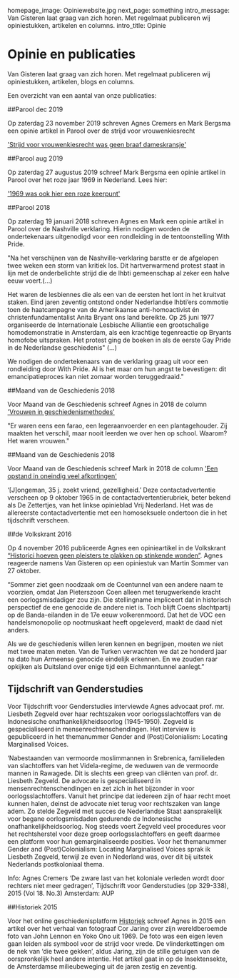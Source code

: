 homepage_image: Opiniewebsite.jpg
next_page: something
intro_message: Van Gisteren laat graag van zich horen. Met regelmaat publiceren wij opiniestukken, artikelen en columns.
intro_title: Opinie


# Opinie en publicaties

Van Gisteren laat graag van zich horen. Met regelmaat publiceren wij opiniestukken, artikelen, blogs en columns. 

Een overzicht van een aantal van onze publicaties: 

##Parool dec 2019

Op zaterdag 23 november 2019 schreven Agnes Cremers en Mark Bergsma een opinie artikel in Parool over de strijd voor vrouwenkiesrecht 

['Strijd voor vrouwenkiesrecht was geen braaf dameskransje'](https://www.parool.nl/columns-opinie/strijd-voor-vrouwenkiesrecht-was-geen-braaf-dameskransje~b622c540/)


##Parool aug 2019

Op zaterdag 27 augustus 2019 schreef Mark Bergsma een opinie artikel in Parool over het roze jaar 1969 in Nederland. Lees hier: 

['1969 was ook hier een roze keerpunt'](https://www.parool.nl/columns-opinie/1969-was-ook-hier-een-roze-keerpunt~be713ac1/?referer=https%3A%2F%2Fwww.google.com%2F)


##Parool 2018

Op zaterdag 19 januari 2018 schreven Agnes en Mark een opinie artikel in Parool over de Nashville verklaring. Hierin nodigen worden de ondertekenaars uitgenodigd voor een rondleiding in de tentoonstelling With Pride. 

"Na het verschijnen van de Nashville-verklaring barstte er de afgelopen twee weken een storm van kritiek los. 
Dit hartverwarmend protest staat in lijn met de onderbelichte strijd die de lhbti gemeenschap al zeker een halve eeuw voert.(...)  

Het waren de lesbiennes die als een van de eersten het lont in het kruitvat staken. Eind jaren zeventig ontstond onder Nederlandse lhbti’ers commotie toen de haatcampagne van de Amerikaanse anti-homoactivist én christenfundamentalist Anita Bryant ons land bereikte. Op 25 juni 1977 organiseerde de Internationale Lesbische Alliantie een grootschalige homodemonstratie in Amsterdam, als een krachtige tegenreactie op Bryants homofobe uitspraken. Het protest ging de boeken in als de eerste Gay Pride in de Nederlandse geschiedenis" (...) 

We nodigen de ondertekenaars van de verklaring graag uit voor een rondleiding door With Pride. Al is het maar om hun angst te bevestigen: dit emancipatieproces kan niet zomaar worden teruggedraaid."

##Maand van de Geschiedenis 2018

Voor Maand van de Geschiedenis schreef Agnes in 2018 de column ['Vrouwen in geschiedenismethodes'](http://www.maandvandegeschiedenis.nl/page/10495/vrouwen-in-geschiedenismethodes)

"Er waren eens een farao, een legeraanvoerder en een plantagehouder. Zij maakten het verschil, maar nooit leerden we over hen op school. Waarom? Het waren vrouwen." 

##Maand van de Geschiedenis 2018

Voor Maand van de Geschiedenis schreef Mark in 2018 de column ['Een opstand in oneindig veel afkortingen'](https://www.maandvandegeschiedenis.nl/page/10499/een-opstand-in-oneindig-veel-afkortingen)

‘[J]ongeman, 35 j. zoekt vriend, gezelligheid.’ Deze contactadvertentie verscheen op 9 oktober 1965 in de contactadvertentierubriek, beter bekend als De Zettertjes, van het linkse opinieblad Vrij Nederland. Het was de allereerste contactadvertentie met een homoseksuele ondertoon die in het tijdschrift verscheen.

##de Volkskrant 2016

Op 4 november 2016 publiceerde Agnes een opinieartikel in de Volkskrant [“Historici hoeven geen pleisters te plakken op stinkende wonden”](https://www.volkskrant.nl/columns-opinie/historici-hoeven-geen-pleisters-te-plakken-op-stinkende-wonden~b14a0eaa/). Agnes reageerde namens Van Gisteren op een opiniestuk van Martin Sommer van 27 oktober.

 “Sommer ziet geen noodzaak om de Coentunnel van een andere naam te voorzien, omdat Jan Pieterszoon Coen alleen met terugwerkende kracht een oorlogsmisdadiger zou zijn. Die stellingname impliceert dat in historisch perspectief de ene genocide de andere niet is. Toch blijft Coens slachtpartij op de Banda-eilanden in de 17e eeuw volkerenmoord. Dat het de VOC een handelsmonopolie op nootmuskaat heeft opgeleverd, maakt de daad niet anders. 
 
Als we de geschiedenis willen leren kennen en begrijpen, moeten we niet met twee maten meten. Van de Turken verwachten we dat ze honderd jaar na dato hun Armeense genocide eindelijk erkennen. En we zouden raar opkijken als Duitsland over enige tijd een Eichmanntunnel aanlegt.”

## Tijdschrift van Genderstudies
Voor Tijdschrift voor Genderstudies interviewde Agnes advocaat prof. mr. Liesbeth Zegveld over haar rechtszaken voor oorlogsslachtoffers van de Indonesische onafhankelijkheidsoorlog (1945-1950). Zegveld is gespecialiseerd in mensenrechtenschendingen. Het interview is gepubliceerd in het themanummer Gender and (Post)Colonialism: Locating Marginalised Voices.

‘Nabestaanden van vermoorde moslimmannen in Srebrenica, familieleden van slachtoffers van het Videla-regime, de weduwen van de vermoorde mannen in Rawagede. Dit is slechts een greep van cliënten van prof. dr. Liesbeth Zegveld. De advocate is gespecialiseerd in mensenrechtenschendingen en zet zich in het bijzonder in voor oorlogsslachtoffers. Vanuit het principe dat iedereen zijn of haar recht moet kunnen halen, deinst de advocate niet terug voor rechtszaken van lange adem. Zo stelde Zegveld met succes de Nederlandse Staat aansprakelijk voor begane oorlogsmisdaden gedurende de Indonesische onafhankelijkheidsoorlog. Nog steeds voert Zegveld veel procedures voor het rechtsherstel voor deze groep oorlogsslachtoffers en geeft daarmee een platform voor hun gemarginaliseerde posities. Voor het themanummer Gender and (Post)Colonialism: Locating Marginalised Voices sprak ik Liesbeth Zegveld, terwijl ze even in Nederland was, over dit bij uitstek Nederlands postkoloniaal thema.

Info:
Agnes Cremers ‘De zware last van het koloniale verleden wordt door rechters niet meer gedragen’, Tijdschrift voor Genderstudies (pp 329-338), 2015 (Vol 18. No.3) Amsterdam: AUP

##Historiek 2015

Voor het online geschiedenisplatform [Historiek](http://historiek.net/moeder-waar-zijn-de-vlinders-gebleven/48880/) schreef Agnes in 2015 een artikel over het verhaal van fotograaf Cor Jaring over zijn wereldberoemde foto van John Lennon en Yoko Ono uit 1969. De foto was een eigen leven gaan leiden als symbool voor de strijd voor vrede. De vlinderkettingen om de nek van ‘die twee gekken’, aldus Jaring, zijn de stille getuigen van de oorspronkelijk heel andere intentie. Het artikel gaat in op de Insektensekte, de Amsterdamse milieubeweging uit de jaren zestig en zeventig.







